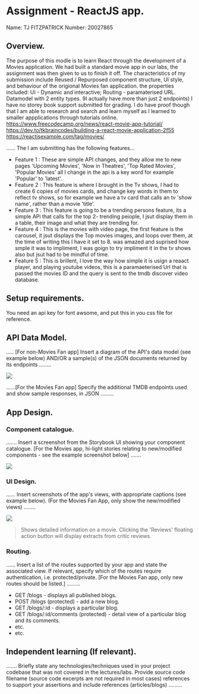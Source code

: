 # Assignment - ReactJS app.

Name: TJ FITZPATRICK
Number: 20027865

## Overview.

The purpose of this modle is to learn React through the development of a Movies application. 
We had built a standard movie app in our labs, the assignment was then given to us to finish it off. 
The characteristics of my submission include Reused / Repurposed component structure, UI style, and behaviour of the origional Movies fan application. 
the properties included: UI - Dynamic and interactive;
                          Routing - paramaterised URL.
						  Datamodel with 2 entity types. 9I actually have more than just 2 endpoints)
						  I have no storey book support submitted for grading. 
						  I do have proof though that I am able to research and search and learn myself as I learned to smaller appplications through tutorials online. 
						  https://www.freecodecamp.org/news/react-movie-app-tutorial/
						  https://dev.to/tkbraincodes/building-a-react-movie-application-2f55
						  https://reactjsexample.com/tag/movies/


...... The I am submitting has the following features... 
 
 + Feature 1 : These are simple API changes, and they allow me to new pages 'Upcoming Movies', 'Now in Theatres', 'Top Rated Movies', 'Popular Movies' all I change in the api is a key word for example 'Popular' to 'latest'.
 + Feature 2 : This feature is where I brought in the Tv shows, I had to create 6 copies of movies cards, and change key words in them to reflect tv shows, so for example we have a tv card that calls an tv 'show name', rather than a movie 'title'.
 + Feature 3 : This feature is going to be a trending persons feature, its a simple APi that calls for the top 2- trending peiople, I jsut display them in a table, their image and what they are trending for. 
 + Feature 4 : This is the movies with video page, the first feature is the carousel, it jsut displays the Top movies images, and loops over them, at the time of writing this I have it set to 8. 
 was amazed and suprised how smple it was to impliment, I was goign to  try impliment it in the tv shows also but jsut had to be mindful of time. 
  + Feature 5 : This is brillent, I love the way how simple it is usign a reaact player, and playing youtube videos, this is a paramaeterised Url that is passed the movies ID and the query is sent to the tmdb discover video database. 

## Setup requirements.

You need an api key for font awsome, and put this in you css file for reference. 

## API Data Model.

..... [For non-Movies Fan app] Insert a diagram of the API's data model (see example below) AND/OR a sample(s) of the JSON documents returned by its endpoints ........

![][model]

......[For the Movies Fan app] Specify the additional TMDB endpoints used and show sample responses, in JSON .........

## App Design.

### Component catalogue.

....... Insert a screenshot from the Storybook UI showing your component catalogue. [For the Movies app, hi-light stories relating to new/modified components - see the example screenshot below] .......

![][stories]

### UI Design.

...... Insert screenshots of the app's views, with appropriate captions (see example below). (For the Movies Fan App, only show the new/modified views) ........

![][view]
>Shows detailed information on a movie. Clicking the 'Reviews' floating action button will display extracts from critic reviews.

### Routing.

...... Insert a list of the routes supported by your app and state the associated view. If relevant, specify which of the routes require authentication, i.e. protected/private. [For the Movies Fan app, only new routes should be listed.] ......... 

+ GET /blogs - displays all published blogs.
+ POST /blogs (protected) - add a new blog.
+ GET /blogs/:id - displays a particular blog.
+ GET /blogs/:id/comments (protected) - detail view of a particular blog and its comments.
+ etc.
+ etc.

## Independent learning (If relevant).

....... Briefly state any technologies/techniques used in your project codebase that was not covered in the lectures/labs. Provide source code filename (source code excerpts are not required in most cases) references to support your assertions and include references (articles/blogs) ......... 


[model]: ./data.jpg
[view]: ./view.png
[stories]: ./storybook.png